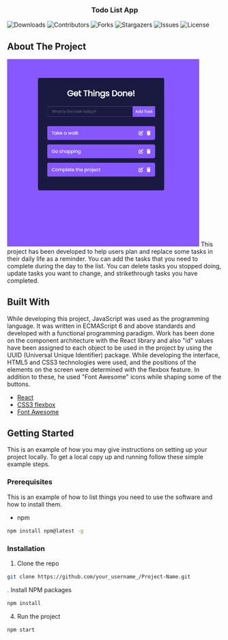 <br/>
<p align="center">
  <h3 align="center">Todo List App</h3>

</p>

![Downloads](https://img.shields.io/github/downloads/FiratCanTas/todo-list-app/total) ![Contributors](https://img.shields.io/github/contributors/FiratCanTas/todo-list-app?color=dark-green) ![Forks](https://img.shields.io/github/forks/FiratCanTas/todo-list-app?style=social) ![Stargazers](https://img.shields.io/github/stars/FiratCanTas/todo-list-app?style=social) ![Issues](https://img.shields.io/github/issues/FiratCanTas/todo-list-app) ![License](https://img.shields.io/github/license/FiratCanTas/todo-list-app) 


## About The Project
<img src="img/ui.png" alt="resim açıklaması" width="450"/>
This project has been developed to help users plan and replace some tasks in their daily life as a reminder. You can add the tasks that you need to complete during the day to the list. You can delete tasks you stopped doing, update tasks you want to change, and strikethrough tasks you have completed.

## Built With

While developing this project, JavaScript was used as the programming language. It was written in ECMAScript 6 and above standards and developed with a functional programming paradigm. Work has been done on the component architecture with the React library and also "id" values have been assigned to each object to be used in the project by using the UUID (Universal Unique Identifier) package. While developing the interface, HTML5 and CSS3 technologies were used, and the positions of the elements on the screen were determined with the flexbox feature. In addition to these, he used "Font Awesome" icons while shaping some of the buttons.

* [React](https://react.dev/)
* [CSS3 flexbox](https://css-tricks.com/snippets/css/a-guide-to-flexbox/)
* [Font Awesome](https://fontawesome.com/)

## Getting Started

This is an example of how you may give instructions on setting up your project locally.
To get a local copy up and running follow these simple example steps.

### Prerequisites

This is an example of how to list things you need to use the software and how to install them.

* npm

```sh
npm install npm@latest -g
```

### Installation

1. Clone the repo

```sh
git clone https://github.com/your_username_/Project-Name.git
```

. Install NPM packages

```sh
npm install
```

4. Run the project

```JS
npm start
```


